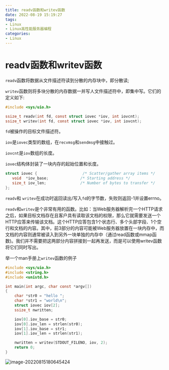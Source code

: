 ```yaml
---
title: readv函数和writev函数
date: 2022-08-19 15:19:27
tags:
- Linux
- Linux高性能服务器编程
categories:
- Linux
---
```


# readv函数和writev函数

`readv`函数将数据从文件描述符读到分散的内存块中，即分散读; 

`writev`函数则将多块分散的内存数据一并写人文件描述符中，即集中写。它们的定义如下:

```c
#include <sys/uio.h>

ssize_t readv(int fd, const struct iovec *iov, int iovcnt);
ssize_t writev(int fd, const struct iovec *iov, int iovcnt);
```

`fd`被操作的目标文件描述符。

`iov`是`iovec`类型的数组，在`recvmsg`和`sendmsg`中接触过。

`iovcnt`是`iov`数组的长度。

<!--more-->

`iovec`结构体封装了一块内存的起始位置和长度。

```c
struct iovec {                    /* Scatter/gather array items */
   void  *iov_base;              /* Starting address */
   size_t iov_len;               /* Number of bytes to transfer */
};
```

`readv`和 `writev`在成功时返回读出/写入`fd`的字节数，失败则返回-1并设置errno。

`readv`和`writev`是个非常有用的函数。比如：当Web服务器解析完一个HTTP请求之后，如果目标文档存在且客户具有读取该文档的权限，那么它就需要发送一个HTTP应答来传输该文档。这个HTTP应答包含1个状态行、多个头部字段、1个空行和文档的内容。其中，前3部分的内容可能被Web服务器放置在一块内存中，而文档的内容则通常被读入到另外一块单独的内存中（通过read函数或mmap函数)。我们并不需要把这两部分内容拼接到一起再发送，而是可以使用writev函数将它们同时写出。

举一个man手册上`writev`函数的例子

```c
#include <sys/uio.h>
#include <string.h>
#include <unistd.h>

int main(int argc, char const *argv[])
{
    char *str0 = "hello ";
    char *str1 = "world\n";
    struct iovec iov[2];
    ssize_t nwritten;

    iov[0].iov_base = str0;
    iov[0].iov_len = strlen(str0);
    iov[1].iov_base = str1;
    iov[1].iov_len = strlen(str1);

    nwritten = writev(STDOUT_FILENO, iov, 2);
    return 0;
}
```

![image-20220815180645424](https://cdn.jsdelivr.net/gh/zhou-ning/blog-image-bed@main/Linux/image-20220815180645424.png)

